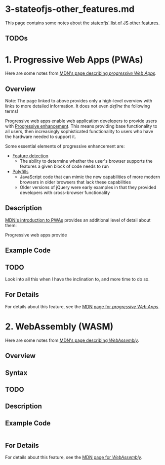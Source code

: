 
# 3-stateofjs-other_features.md

This page contains some notes about the
[stateofjs' list of JS other features](https://2022.stateofjs.com/en-US/features/other-features/).

## TODOs



# 1. Progressive Web Apps (PWAs)

Here are some notes from
[MDN's page describing *progressive Web Apps*](https://developer.mozilla.org/en-US/docs/Web/Progressive_web_apps).

## Overview

Note: The page linked to above provides only a high-level overview with links to more detailed information.
It does not even *define* the following terms!

Progressive web apps enable web application developers to provide users with
[Progressive enhancement](https://developer.mozilla.org/en-US/docs/Glossary/Progressive_Enhancement).
This means providing base functionality to all users, then increasingly sophisticated functionality to
users who have the hardware needed to support it.

Some essential elements of progressive enhancement are:

- [Feature detection](https://developer.mozilla.org/en-US/docs/Learn/Tools_and_testing/Cross_browser_testing/Feature_detection)
  - The ability to determine whether the user's browser supports the features a given block of code needs to run
- [Polyfills](https://developer.mozilla.org/en-US/docs/Glossary/Polyfill)
  - JavaScript code that can mimic the new capabilities of more modern browsers in older browsers that lack these capabilities
  - Older versions of jQuery were early examples in that they provided developers with cross-browser functionality

## Description

[MDN's introduction to PWAs](https://developer.mozilla.org/en-US/docs/Web/Progressive_web_apps/Introduction)
provides an additional level of detail about them:

Progressive web apps provide


## Example Code


## TODO

Look into all this when I have the inclination to, and more time to do so.

## For Details

For details about this feature, see the
[MDN page for *progressive Web Apps*](https://developer.mozilla.org/en-US/docs/Web/Progressive_web_apps).


# 2. WebAssembly (WASM)

Here are some notes from
[MDN's page describing *WebAssembly*](https://developer.mozilla.org/en-US/docs/WebAssembly).

## Overview


## Syntax


## TODO


## Description


## Example Code

```javascript
```

## For Details

For details about this feature, see the
[MDN page for *WebAssembly*](https://developer.mozilla.org/en-US/docs/WebAssembly).


